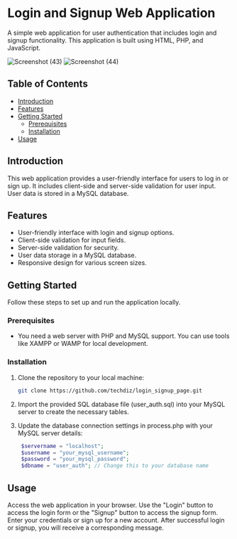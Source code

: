 # Login and Signup Web Application

A simple web application for user authentication that includes login and signup functionality. This application is built using HTML, PHP, and JavaScript.

![Screenshot (43)](https://github.com/techdiz/login_signup_page/assets/104593008/b3ffb982-79a3-4767-ad4d-29e6ec0fccf9)
![Screenshot (44)](https://github.com/techdiz/login_signup_page/assets/104593008/d3bcead8-26eb-426d-8016-1542882789a6)



## Table of Contents

- [Introduction](#introduction)
- [Features](#features)
- [Getting Started](#getting-started)
  - [Prerequisites](#prerequisites)
  - [Installation](#installation)
- [Usage](#usage)

## Introduction

This web application provides a user-friendly interface for users to log in or sign up. It includes client-side and server-side validation for user input. User data is stored in a MySQL database.

## Features

- User-friendly interface with login and signup options.
- Client-side validation for input fields.
- Server-side validation for security.
- User data storage in a MySQL database.
- Responsive design for various screen sizes.

## Getting Started

Follow these steps to set up and run the application locally.

### Prerequisites

- You need a web server with PHP and MySQL support. You can use tools like XAMPP or WAMP for local development.

### Installation

1. Clone the repository to your local machine:

   ```bash
   git clone https://github.com/techdiz/login_signup_page.git
   
2. Import the provided SQL database file (user_auth.sql) into your MySQL server to create the necessary tables.

3. Update the database connection settings in process.php with your MySQL server details:

   ```php
    $servername = "localhost";
    $username = "your_mysql_username";
    $password = "your_mysql_password";
    $dbname = "user_auth"; // Change this to your database name
##  Usage
Access the web application in your browser.
Use the "Login" button to access the login form or the "Signup" button to access the signup form.
Enter your credentials or sign up for a new account.
After successful login or signup, you will receive a corresponding message.
